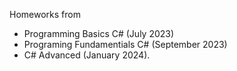 Homeworks from
- Programming Basics C# (July 2023)
- Programing Fundamentials C# (September 2023)
- C# Advanced (January 2024).
